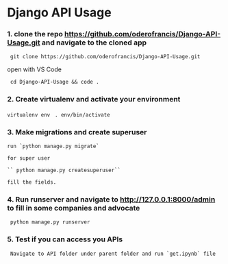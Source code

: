 # Django API Usage

### 1. clone the repo https://github.com/oderofrancis/Django-API-Usage.git and navigate to the cloned app

  `` git clone https://github.com/oderofrancis/Django-API-Usage.git``
  
  open with VS Code 
  
  ` cd Django-API-Usage && code .`

### 2. Create virtualenv and activate your environment

  `` virtualenv env `` 
  `` . env/bin/activate``

### 3. Make migrations and create superuser
    run `python manage.py migrate`
  
    for super user
  
    `` python manage.py createsuperuser``
  
    fill the fields.
### 4. Run runserver and navigate to http://127.0.0.1:8000/admin to fill in some companies and advocate 

  `` python manage.py runserver``

### 5. Test if you can access you APIs

     Navigate to API folder under parent folder and run `get.ipynb` file 

